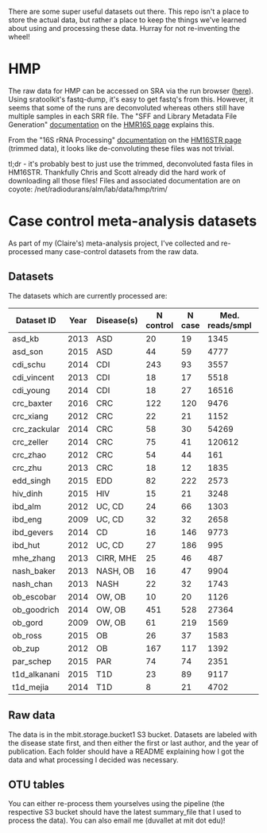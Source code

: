 There are some super useful datasets out there. This repo
isn't a place to store the actual data, but rather a place to keep
the things we've learned about using and processing these data.
Hurray for not re-inventing the wheel!

# HMP

The raw data for HMP can be accessed on SRA via the run browser
([here](https://www.ncbi.nlm.nih.gov/Traces/study/?acc=SRP002395)).
Using sratoolkit's fastq-dump, it's easy to get fastq's from this.
However, it seems that some of the runs are deconvoluted whereas others
still have multiple samples in each SRR file. The "SFF and Library
Metadata File Generation" [documentation](http://hmpdacc.org/doc/SFF_LibraryMetadataFiles_SOP.pdf)
on the [HMR16S page](http://hmpdacc.org/HMR16S/) explains this.

From the "16S rRNA Processing" [documentation](http://hmpdacc.org/doc/16S_SOP.pdf)
on the [HM16STR page](http://hmpdacc.org/HM16STR/)
(trimmed data), it looks like de-convoluting these files was not trivial.

tl;dr - it's probably best to just use the trimmed, deconvoluted fasta
files in HM16STR. Thankfully Chris and Scott already did the hard work
of downloading all those files! Files and associated documentation are
on coyote: /net/radiodurans/alm/lab/data/hmp/trim/

# Case control meta-analysis datasets

As part of my (Claire's) meta-analysis project, I've collected and re-processed
many case-control datasets from the raw data.

## Datasets

The datasets which are currently processed are:


Dataset ID |  Year  | Disease(s) | N control |  N case  | Med. reads/smpl | Sequencer  |   16S Region
-----------|--------|------------|-----------|----------|-----------------|------------| -------------
asd_kb | 2013 | ASD | 20 | 19 | 1345 | 454 | V2-V3
asd_son | 2015 | ASD | 44 | 59 | 4777 | Miseq | V1-V2
cdi_schu | 2014 | CDI | 243 | 93 | 3557 | 454 | V3-V5
cdi_vincent | 2013 | CDI | 18 | 17 | 5518 | 454 | V1-V3
cdi_young | 2014 | CDI | 18 | 27 | 16516 | Miseq | V4
crc_baxter | 2016 | CRC | 122 | 120 | 9476 | Miseq | V4
crc_xiang | 2012 | CRC | 22 | 21 | 1152 | 454 | V1-V3
crc_zackular | 2014 | CRC | 58 | 30 | 54269 | MiSeq | V4
crc_zeller | 2014 | CRC | 75 | 41 | 120612 | MiSeq | V4
crc_zhao | 2012 | CRC | 54 | 44 | 161 | 454 | V3
crc_zhu | 2013 | CRC | 18 | 12 | 1835 | 454 | V3
edd_singh | 2015 | EDD | 82 | 222 | 2573 | 454 | V3-V5
hiv_dinh | 2015 | HIV | 15 | 21 | 3248 | 454 | V3-V5
ibd_alm | 2012 | UC, CD | 24 | 66 | 1303 | 454 | V3-V5
ibd_eng | 2009 | UC, CD | 32 | 32 | 2658 | 454 | V5-V6
ibd_gevers | 2014 | CD | 16 | 146 | 9773 | Miseq | V4
ibd_hut | 2012 | UC, CD | 27 | 186 | 995 | 454 | V3-V5
mhe_zhang | 2013 | CIRR, MHE | 25 | 46 | 487 | 454 | V1-V2
nash_baker | 2013 | NASH, OB | 16 | 47 | 9904 | 454
nash_chan | 2013 | NASH | 22 | 32 | 1743 | 454 | V1-V2
ob_escobar | 2014 | OW, OB | 10 | 20 | 1126 | 454 | V1-V3
ob_goodrich | 2014 | OW, OB | 451 | 528 | 27364 | Miseq | V4
ob_gord | 2009 | OW, OB | 61 | 219 | 1569 | 454 | V2
ob_ross | 2015 | OB | 26 | 37 | 1583 | 454 | V1-V3
ob_zup | 2012 | OB | 167 | 117 | 1392 | 454 | V1-V3
par_schep | 2015 | PAR | 74 | 74 | 2351 | 454 | V1-V3
t1d_alkanani | 2015 | T1D | 23 | 89 | 9117 | MiSeq | V4
t1d_mejia | 2014 | T1D | 8 | 21 | 4702 | 454 | V3-V5

## Raw data

The data is in the mbit.storage.bucket1 S3 bucket. Datasets are labeled
with the disease state first, and then either the first or last author, and the
year of publication. Each folder should have a README explaining how I got the
data and what processing I decided was necessary.

## OTU tables

You can either re-process them yourselves using the pipeline (the respective
S3 bucket should have the latest summary_file that I used to process the data).
You can also email me (duvallet at mit dot edu)!